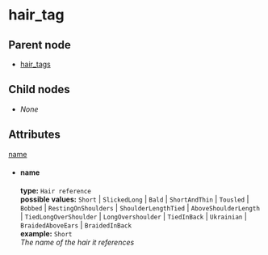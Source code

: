 # hair_tag

## Parent node
- [hair_tags](../../hair_tags)

## Child nodes
- *None*

## Attributes
[name](#name)

- #### name
  **type:**  `Hair reference`  
  **possible values:**  `Short` | `SlickedLong` | `Bald` | `ShortAndThin` | `Tousled` | `Bobbed` | `RestingOnShoulders` | `ShoulderLengthTied` | `AboveShoulderLength` | `TiedLongOverShoulder` | `LongOvershoulder` | `TiedInBack` | `Ukrainian` | `BraidedAboveEars` | `BraidedInBack`  
  **example:**  `Short`    
  *The name of the hair it references*    
  
